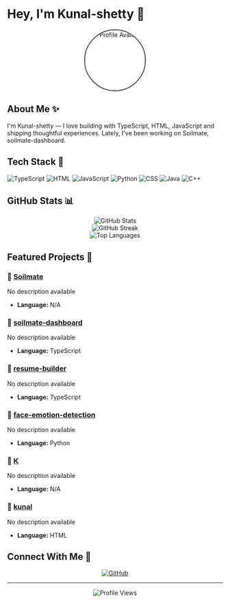 # Hey, I'm Kunal-shetty 🔆

<div align="center">
  <img src="https://avatars.githubusercontent.com/u/176825556?v=4" alt="Profile Avatar" width="140" height="140" style="border-radius: 50%; border: 2px solid #444;">
</div>

## About Me ✨

I'm Kunal-shetty — I love building with TypeScript, HTML, JavaScript and shipping thoughtful experiences. Lately, I've been working on Soilmate, soilmate-dashboard.




## Tech Stack 🧰

![TypeScript](https://img.shields.io/badge/TypeScript-F59E0B?style=for-the-badge&logo=typescript&logoColor=black) ![HTML](https://img.shields.io/badge/HTML-F59E0B?style=for-the-badge&logo=html5&logoColor=black) ![JavaScript](https://img.shields.io/badge/JavaScript-F59E0B?style=for-the-badge&logo=javascript&logoColor=black) ![Python](https://img.shields.io/badge/Python-F59E0B?style=for-the-badge&logo=python&logoColor=black) ![CSS](https://img.shields.io/badge/CSS-F59E0B?style=for-the-badge&logo=css3&logoColor=black) ![Java](https://img.shields.io/badge/Java-F59E0B?style=for-the-badge&logo=java&logoColor=black) ![C++](https://img.shields.io/badge/C++-F59E0B?style=for-the-badge&logo=cplusplus&logoColor=black)

## GitHub Stats 📊

<div align="center">
  <img src="https://github-readme-stats.vercel.app/api?username=kunal-shetty&show_icons=true&theme=dark&title_color=F59E0B&text_color=CCCCCC&icon_color=F59E0B" alt="GitHub Stats" />
</div>

<div align="center">
  <img src="https://github-readme-streak-stats.herokuapp.com/?user=kunal-shetty&theme=dark&ring=F59E0B&fire=F59E0B&currStreakLabel=F59E0B" alt="GitHub Streak" />
</div>

<div align="center">
  <img src="https://github-readme-stats.vercel.app/api/top-langs/?username=kunal-shetty&layout=compact&theme=dark&title_color=F59E0B&text_color=CCCCCC" alt="Top Languages" />
</div>

## Featured Projects 🚀


### 🚀 [Soilmate](https://github.com/kunal-shetty/Soilmate)
No description available
- **Language:** N/A



### 🚀 [soilmate-dashboard](https://github.com/kunal-shetty/soilmate-dashboard)
No description available
- **Language:** TypeScript



### 🚀 [resume-builder](https://github.com/kunal-shetty/resume-builder)
No description available
- **Language:** TypeScript



### 🚀 [face-emotion-detection](https://github.com/kunal-shetty/face-emotion-detection)
No description available
- **Language:** Python



### 🚀 [K](https://github.com/kunal-shetty/K)
No description available
- **Language:** N/A



### 🚀 [kunal](https://github.com/kunal-shetty/kunal)
No description available
- **Language:** HTML



## Connect With Me 🤝

<div align="center">
  
[![GitHub](https://img.shields.io/badge/GitHub-111827?style=for-the-badge&logo=github&logoColor=white)](https://github.com/kunal-shetty)



</div>

---

<div align="center">
  <img src="https://komarev.com/ghpvc/?username=kunal-shetty&color=9ca3af&style=flat-square&label=Profile+Views" alt="Profile Views" />
</div>
